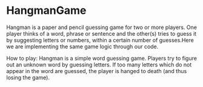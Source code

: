 # HangmanGame
Hangman is a paper and pencil guessing game for two or more players. One player thinks of a word, phrase or sentence and the other(s) tries to guess it by suggesting letters or numbers, within a certain number of guesses.Here we are implementing the same game logic through our code.


How to play:
Hangman is a simple word guessing game. Players try to figure out an unknown word by guessing letters. If too many letters which do not appear in the word are guessed, the player is hanged to death (and thus losing the game).

